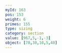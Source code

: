 ```yaml
---
myId: 163
pos: 153
weight: 6
primes: 155
type: sizing
category: section
value: [967,5,-1,-3]
object: [70,30,10,5,40]
---
```

